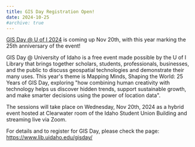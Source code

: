 ```yaml
---
title: GIS Day Registration Open!
date: 2024-10-25
#archive: true
---
```


[GIS Day @ U of I 2024](https://www.lib.uidaho.edu/gisday/) is coming up Nov 20th, with this year marking the 25th anniversary of the event!

GIS Day @ University of Idaho is a free event made possible by the U of I Library that brings together scholars, students, professionals, businesses, and the public to discuss geospatial technologies and demonstrate their many uses. This year's theme is Mapping Minds, Shaping the World: 25 Years of GIS Day, exploring "how combining human creativity with technology helps us discover hidden trends, support sustainable growth, and make smarter decisions using the power of location data". 

The sessions will take place on Wednesday, Nov 20th, 2024 as a hybrid event hosted at Clearwater room of the Idaho Student Union Building and streaming live via Zoom.

For details and to register for GIS Day, please check the page:
<https://www.lib.uidaho.edu/gisday/>
